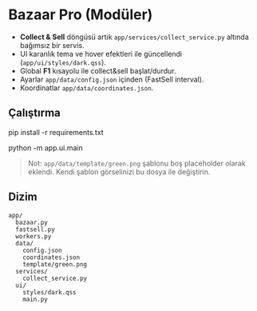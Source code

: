 
# Bazaar Pro (Modüler)

- **Collect & Sell** döngüsü artık `app/services/collect_service.py` altında bağımsız bir servis.
- UI karanlık tema ve hover efektleri ile güncellendi (`app/ui/styles/dark.qss`).
- Global **F1** kısayolu ile collect&sell başlat/durdur.
- Ayarlar `app/data/config.json` içinden (FastSell interval).
- Koordinatlar `app/data/coordinates.json`.

## Çalıştırma


pip install -r requirements.txt



python -m app.ui.main


> Not: `app/data/template/green.png` şablonu boş placeholder olarak eklendi. Kendi şablon görselinizi bu dosya ile değiştirin.

## Dizim

```
app/
  bazaar.py
  fastsell.py
  workers.py
  data/
    config.json
    coordinates.json
    template/green.png
  services/
    collect_service.py
  ui/
    styles/dark.qss
    main.py
```
